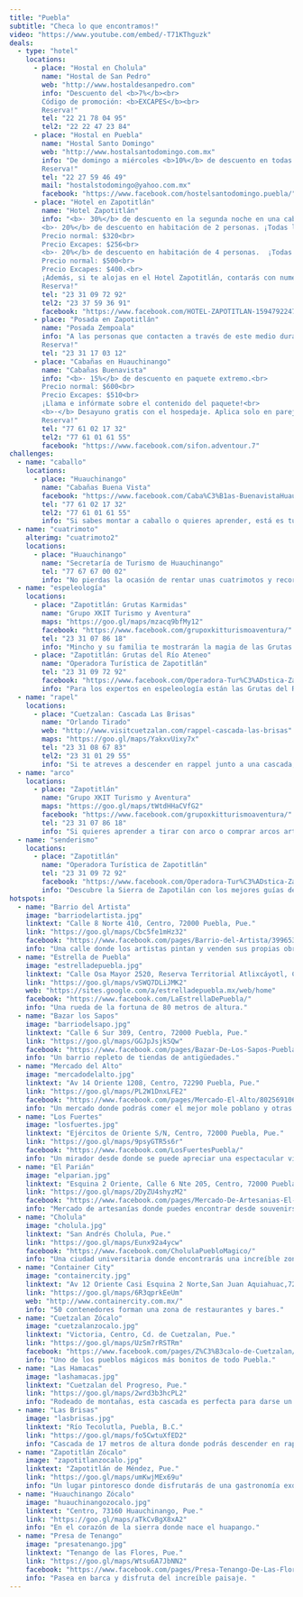 ```yaml
---
title: "Puebla"
subtitle: "Checa lo que encontramos!"
video: "https://www.youtube.com/embed/-T71KThguzk"
deals:
  - type: "hotel"
    locations:
      - place: "Hostal en Cholula"
        name: "Hostal de San Pedro"
        web: "http://www.hostaldesanpedro.com"
        info: "Descuento del <b>7%</b><br>
        Código de promoción: <b>EXCAPES</b><br>
        Reserva!"
        tel: "22 21 78 04 95"
        tel2: "22 22 47 23 84"
      - place: "Hostal en Puebla"
        name: "Hostal Santo Domingo"
        web: "http://www.hostalsantodomingo.com.mx"
        info: "De domingo a miércoles <b>10%</b> de descuento en todas las habitaciones privadas.<br>
        Reserva!"
        tel: "22 27 59 46 49"
        mail: "hostalstodomingo@yahoo.com.mx"
        facebook: "https://www.facebook.com/hostelsantodomingo.puebla/"
      - place: "Hotel en Zapotitlán"
        name: "Hotel Zapotitlán"
        info: "<b>· 30%</b> de descuento en la segunda noche en una cabaña para 5 personas. Además, si pagas por anticipado, se aplica un ¡<b>10%</b> de descuento extra!<br>
        <b>· 20%</b> de descuento en habitación de 2 personas. ¡Todas las noches!<br>
        Precio normal: $320<br>
        Precio Excapes: $256<br>
        <b>· 20%</b> de descuento en habitación de 4 personas.  ¡Todas las noches de verano!<br>
        Precio normal: $500<br>
        Precio Excapes: $400.<br>
        ¡Además, si te alojas en el Hotel Zapotitlán, contarás con numerosos descuentos en actividades turísticas, rutas guiadas, restaurantes y en la entrada a las Grutas Karmidas!<br>
        Reserva!"
        tel: "23 3­1 09­ 72 ­92"
        tel2: "23 3­7 59­ 36­ 91"
        facebook: "https://www.facebook.com/HOTEL-ZAPOTITLAN-1594792247463869/"
      - place: "Posada en Zapotitlán"
        name: "Posada Zempoala"
        info: "A las personas que contacten a través de este medio durante el mes de mayo de 2016, el costo por persona/noche será de $100. Código de promoción: <b>EXCAPES</b>.<br>
        Reserva!"
        tel: "23 31 17 03 12"
      - place: "Cabañas en Huauchinango"
        name: "Cabañas Buenavista"
        info: "<b>· 15%</b> de descuento en paquete extremo.<br>
        Precio normal: $600<br>
        Precio Excapes: $510<br>
        ¡Llama e infórmate sobre el contenido del paquete!<br>
        <b>·</b> Desayuno gratis con el hospedaje. Aplica solo en parejas y familias.<br>
        Reserva!"
        tel: "77 61 02 17 32"
        tel2: "77 61 01 61 55"
        facebook: "https://www.facebook.com/sifon.adventour.7"
challenges:
  - name: "caballo"
    locations:
      - place: "Huauchinango"
        name: "Cabañas Buena Vista"
        facebook: "https://www.facebook.com/Caba%C3%B1as-BuenavistaHuauchinango-236830259716292/"
        tel: "77 61 02 17 32"
        tel2: "77 61 01 61 55"
        info: "Si sabes montar a caballo o quieres aprender, está es tu mejor opción!"
  - name: "cuatrimoto"
    alterimg: "cuatrimoto2"
    locations:
      - place: "Huauchinango"
        name: "Secretaría de Turismo de Huauchinango"
        tel: "77 67 67 00 02"
        info: "No pierdas la ocasión de rentar unas cuatrimotos y recorrer los alrededores de la presa de Tenango. "
  - name: "espeleología"
    locations:
      - place: "Zapotitlán: Grutas Karmidas"
        name: "Grupo XKIT Turismo y Aventura"
        maps: "https://goo.gl/maps/mzacq9bfMy12"
        facebook: "https://www.facebook.com/grupoxkitturismoaventura/"
        tel: "23 31 07 86 18"
        info: "Mincho y su familia te mostrarán la magia de las Grutas Karmidas."
      - place: "Zapotitlán: Grutas del Río Ateneo"
        name: "Operadora Turística de Zapotitlán"
        tel: "23 31 09 72 92"
        facebook: "https://www.facebook.com/Operadora-Tur%C3%ADstica-Zapotitl%C3%A1n-165228227186839/"
        info: "Para los expertos en espeleología están las Grutas del Río Ateneo, contacta con Wenceslao Nieto y visítalas! "
  - name: "rapel"
    locations:
      - place: "Cuetzalan: Cascada Las Brisas"
        name: "Orlando Tirado"
        web: "http://www.visitcuetzalan.com/rappel-cascada-las-brisas"
        maps: "https://goo.gl/maps/YakxvUixy7x"
        tel: "23 31 08 67 83"
        tel2: "23 31 01 29 55"
        info: "Si te atreves a descender en rappel junto a una cascada, llama a los instructores con más experiencia de Las Brisas. Te dejamos el contacto de Orlando Tirado. "
  - name: "arco"
    locations:
      - place: "Zapotitlán"
        name: "Grupo XKIT Turismo y Aventura"
        maps: "https://goo.gl/maps/tWtdHHaCVfG2"
        facebook: "https://www.facebook.com/grupoxkitturismoaventura/"
        tel: "23 31 07 86 18"
        info: "Si quieres aprender a tirar con arco o comprar arcos artesanales contacta con Rafa Rojas."
  - name: "senderismo"
    locations:
      - place: "Zapotitlán"
        name: "Operadora Turística de Zapotitlán"
        tel: "23 31 09 72 92"
        facebook: "https://www.facebook.com/Operadora-Tur%C3%ADstica-Zapotitl%C3%A1n-165228227186839/"
        info: "Descubre la Sierra de Zapotilán con los mejores guías de la zona."
hotspots:
  - name: "Barrio del Artista"
    image: "barriodelartista.jpg"
    linktext: "Calle 8 Norte 410, Centro, 72000 Puebla, Pue."
    link: "https://goo.gl/maps/Cbc5fe1mHz32"
    facebook: "https://www.facebook.com/pages/Barrio-del-Artista/399653390070888"
    info: "Una calle donde los artistas pintan y venden sus propias obras."
  - name: "Estrella de Puebla"
    image: "estrelladepuebla.jpg"
    linktext: "Calle Osa Mayor 2520, Reserva Territorial Atlixcáyotl, Centros Comerciales Desarrollo Atlixcayotl, 72190 Puebla, Pue."
    link: "https://goo.gl/maps/vSWQ7DLiJMK2"
    web: "https://sites.google.com/a/estrelladepuebla.mx/web/home"
    facebook: "https://www.facebook.com/LaEstrellaDePuebla/"
    info: "Una rueda de la fortuna de 80 metros de altura."
  - name: "Bazar los Sapos"
    image: "barriodelsapo.jpg"
    linktext: "Calle 6 Sur 309, Centro, 72000 Puebla, Pue."
    link: "https://goo.gl/maps/GGJpJsjkSQw"
    facebook: "https://www.facebook.com/pages/Bazar-De-Los-Sapos-Puebla/864602130249477"
    info: "Un barrio repleto de tiendas de antigüedades."
  - name: "Mercado del Alto"
    image: "mercadodelalto.jpg"
    linktext: "Av 14 Oriente 1208, Centro, 72290 Puebla, Pue."
    link: "https://goo.gl/maps/PL2W1DnxLFE2"
    facebook: "https://www.facebook.com/pages/Mercado-El-Alto/802569106473613"
    info: "Un mercado donde podrás comer el mejor mole poblano y otras platillos típicos. "
  - name: "Los Fuertes"
    image: "losfuertes.jpg"
    linktext: "Ejércitos de Oriente S/N, Centro, 72000 Puebla, Pue."
    link: "https://goo.gl/maps/9psyGTR5s6r"
    facebook: "https://www.facebook.com/LosFuertesPuebla/"
    info: "Un mirador desde donde se puede apreciar una espectacular vista de la ciudad y sus tres volcanes."
  - name: "El Parián"
    image: "elparian.jpg"
    linktext: "Esquina 2 Oriente, Calle 6 Nte 205, Centro, 72000 Puebla, Pue."
    link: "https://goo.gl/maps/2DyZU4shyzM2"
    facebook: "https://www.facebook.com/pages/Mercado-De-Artesanias-El-Parian/280555548643551"
    info: "Mercado de artesanías donde puedes encontrar desde souvenirs hasta dulces típicos."
  - name: "Cholula"
    image: "cholula.jpg"
    linktext: "San Andrés Cholula, Pue."
    link: "https://goo.gl/maps/Eunx92a4ycw"
    facebook: "https://www.facebook.com/CholulaPuebloMagico/"
    info: "Una ciudad universitaria donde encontrarás una increíble zona de bares."
  - name: "Container City"
    image: "containercity.jpg"
    linktext: "Av 12 Oriente Casi Esquina 2 Norte,San Juan Aquiahuac,72810 Tlaxcalancingo, Pue."
    link: "https://goo.gl/maps/6R3qprkEeUm"
    web: "http://www.containercity.com.mx/"
    info: "50 contenedores forman una zona de restaurantes y bares."
  - name: "Cuetzalan Zócalo"
    image: "cuetzalanzocalo.jpg"
    linktext: "Victoria, Centro, Cd. de Cuetzalan, Pue."
    link: "https://goo.gl/maps/UzSm7rRSTRm"
    facebook: "https://www.facebook.com/pages/Z%C3%B3calo-de-Cuetzalan/211795092178860"
    info: "Uno de los pueblos mágicos más bonitos de todo Puebla."
  - name: "Las Hamacas"
    image: "lashamacas.jpg"
    linktext: "Cuetzalan del Progreso, Pue."
    link: "https://goo.gl/maps/2wrd3b3hcPL2"
    info: "Rodeado de montañas, esta cascada es perfecta para darse un chapuzón."
  - name: "Las Brisas"
    image: "lasbrisas.jpg"
    linktext: "Río Tecolutla, Puebla, B.C."
    link: "https://goo.gl/maps/fo5CwtuXfED2"
    info: "Cascada de 17 metros de altura donde podrás descender en rappel."
  - name: "Zapotitlán Zócalo"
    image: "zapotitlanzocalo.jpg"
    linktext: "Zapotitlán de Méndez, Pue."
    link: "https://goo.gl/maps/umKwjMEx69u"
    info: "Un lugar pintoresco donde disfrutarás de una gastronomía exquisita."
  - name: "Huauchinango Zócalo"
    image: "huauchinangozocalo.jpg"
    linktext: "Centro, 73160 Huauchinango, Pue."
    link: "https://goo.gl/maps/aTkCvBgX8xA2"
    info: "En el corazón de la sierra donde nace el huapango."
  - name: "Presa de Tenango"
    image: "presatenango.jpg"
    linktext: "Tenango de las Flores, Pue."
    link: "https://goo.gl/maps/Wtsu6A7JbNN2"
    facebook: "https://www.facebook.com/pages/Presa-Tenango-De-Las-Flores/478639142175249"
    info: "Pasea en barca y disfruta del increíble paisaje. "
---
```

